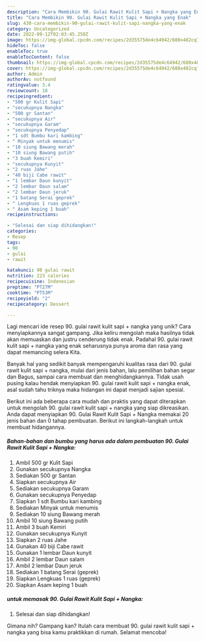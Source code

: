 ```yaml
---
description: "Cara Membikin 90. Gulai Rawit Kulit Sapi + Nangka yang Enak"
title: "Cara Membikin 90. Gulai Rawit Kulit Sapi + Nangka yang Enak"
slug: 430-cara-membikin-90-gulai-rawit-kulit-sapi-nangka-yang-enak
category: Uncategorized
date: 2022-09-12T02:03:45.250Z
image: https://img-global.cpcdn.com/recipes/2d35575de4c64942/680x482cq70/90-gulai-rawit-kulit-sapi-nangka-foto-resep-utama.jpg
hideToc: false
enableToc: true
enableTocContent: false
thumbnail: https://img-global.cpcdn.com/recipes/2d35575de4c64942/680x482cq70/90-gulai-rawit-kulit-sapi-nangka-foto-resep-utama.jpg
cover: https://img-global.cpcdn.com/recipes/2d35575de4c64942/680x482cq70/90-gulai-rawit-kulit-sapi-nangka-foto-resep-utama.jpg
author: Admin
authorAv: notfound
ratingvalue: 3.4
reviewcount: 18
recipeingredient:
- "500 gr Kulit Sapi"
- "secukupnya Nangka"
- "500 gr Santan"
- "secukupnya Air"
- "secukupnya Garam"
- "secukupnya Penyedap"
- "1 sdt Bumbu kari kambing"
- " Minyak untuk menumis"
- "10 siung Bawang merah"
- "10 siung Bawang putih"
- "3 buah Kemiri"
- "secukupnya Kunyit"
- "2 ruas Jahe"
- "40 biji Cabe rawit"
- "1 lembar Daun kunyit"
- "2 lembar Daun salam"
- "2 lembar Daun jeruk"
- "1 batang Serai geprek"
- " Lengkuas 1 ruas geprek"
- " Asam keping 1 buah"
recipeinstructions:

- "Selesai dan siap dihidangkan!"
categories:
- Resep
tags:
- 90
- gulai
- rawit

katakunci: 90 gulai rawit 
nutrition: 223 calories
recipecuisine: Indonesian
preptime: "PT27M"
cooktime: "PT53M"
recipeyield: "2"
recipecategory: Dessert

---
```





Lagi mencari ide resep 90. gulai rawit kulit sapi + nangka yang unik? Cara menyiapkannya sangat gampang. Jika keliru mengolah maka hasilnya tidak akan memuaskan dan justru cenderung tidak enak. Padahal 90. gulai rawit kulit sapi + nangka yang enak seharusnya punya aroma dan rasa yang dapat memancing selera Kita.





Banyak hal yang sedikit banyak mempengaruhi kualitas rasa dari 90. gulai rawit kulit sapi + nangka, mulai dari jenis bahan, lalu pemilihan bahan segar dan Bagus, sampai cara membuat dan menghidangkannya. Tidak usah pusing kalau hendak menyiapkan 90. gulai rawit kulit sapi + nangka enak,      asal sudah tahu triknya maka hidangan ini dapat menjadi sajian spesial.





















Berikut ini ada beberapa cara mudah dan praktis yang dapat diterapkan untuk mengolah 90. gulai rawit kulit sapi + nangka yang siap dikreasikan. Anda dapat menyiapkan 90. Gulai Rawit Kulit Sapi + Nangka memakai 20 jenis bahan dan 0 tahap pembuatan. Berikut ini langkah-langkah untuk membuat hidangannya.

<!--inarticleads1-->

##### Bahan-bahan dan bumbu yang harus ada dalam pembuatan 90. Gulai Rawit Kulit Sapi + Nangka:

1. Ambil 500 gr Kulit Sapi
1. Gunakan secukupnya Nangka
1. Sediakan 500 gr Santan
1. Siapkan secukupnya Air
1. Sediakan secukupnya Garam
1. Gunakan secukupnya Penyedap
1. Siapkan 1 sdt Bumbu kari kambing
1. Sediakan  Minyak untuk menumis
1. Sediakan 10 siung Bawang merah
1. Ambil 10 siung Bawang putih
1. Ambil 3 buah Kemiri
1. Gunakan secukupnya Kunyit
1. Siapkan 2 ruas Jahe
1. Gunakan 40 biji Cabe rawit
1. Gunakan 1 lembar Daun kunyit
1. Ambil 2 lembar Daun salam
1. Ambil 2 lembar Daun jeruk
1. Sediakan 1 batang Serai (geprek)
1. Siapkan  Lengkuas 1 ruas (geprek)
1. Siapkan  Asam keping 1 buah




<!--inarticleads2-->

#####  untuk memasak 90. Gulai Rawit Kulit Sapi + Nangka:


1. Selesai dan siap dihidangkan!



Gimana nih? Gampang kan? Itulah cara membuat 90. gulai rawit kulit sapi + nangka yang bisa kamu praktikkan di rumah. Selamat mencoba!
